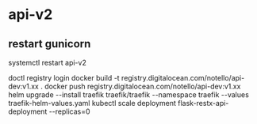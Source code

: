 # api-v2

## restart gunicorn
systemctl restart api-v2

doctl registry login
docker build -t registry.digitalocean.com/notello/api-dev:v1.xx .
docker push registry.digitalocean.com/notello/api-dev:v1.xx
helm upgrade --install traefik traefik/traefik --namespace traefik --values traefik-helm-values.yaml
kubectl scale deployment flask-restx-api-deployment --replicas=0